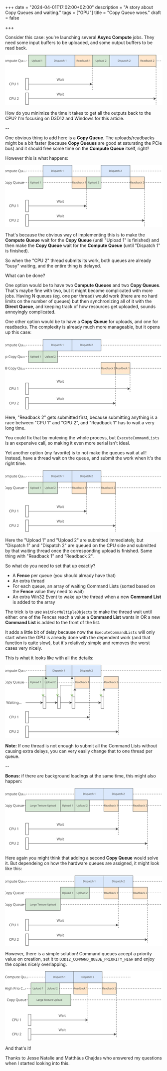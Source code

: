 +++
date = "2024-04-01T17:02:00+02:00"
description = "A story about Copy Queues and waiting."
tags = ["GPU"]
title = "Copy Queue woes."
draft = false

+++

Consider this case: you're launching several **Async Compute** jobs. They need some input buffers to be uploaded, and some output buffers to be read back.

![Base scenario](images/CopyQueues_base.svg)

How do you minimize the time it takes to get all the outputs back to the CPU? I'm focusing on D3D12 and Windows for this article.

<!--more-->

--


One obvious thing to add here is a **Copy Queue**. The uploads/readbacks might be a bit faster (because **Copy Queues** are good at saturating the PCIe bus) and it should free some time on the **Compute Queue** itself, right? 

However this is what happens:

![Naive **Copy Queue**](images/CopyQueues_naive.svg)

That's because the obvious way of implementing this is to make the **Compute Queue** wait for the **Copy Queue** (until "Upload 1" is finished) and then make the **Copy Queue** wait for the **Compute Queue** (until "Dispatch 1" is finished). 

So when the "CPU 2" thread submits its work, both queues are already "busy" waiting, and the entire thing is delayed.

What can be done? 

One option would be to have two **Compute  Queues** and two **Copy Queues**. That's maybe fine with two, but it might become complicated with more jobs. Having N queues (eg. one per thread) would work (there are no hard limits on the number of queues) but then synchronizing all of it with the **Direct Queue**, and keeping track of how resources get uploaded, sounds annoyingly complicated.

One other option would be to have a **Copy Queue** for uploads, and one for readbacks. The complexity is already much more manageable, but it opens up this case:

![Naive **Copy Queue**](images/CopyQueues_up_rb_queues.svg)

Here, "Readback 2" gets submitted first, because submitting anything is a race between "CPU 1" and "CPU 2", and "Readback 1" has to wait a very long time.

You could fix that by mutexing the whole process, but `ExecuteCommandLists` is an expensive call, so making it even more serial isn't ideal.

Yet another option (my favorite) is to not make the queues wait at all! Instead, have a thread wait on the queue, and submit the work when it's the right time.

![Thread Wait](images/CopyQueues_thread.svg)

Here the "Upload 1" and "Upload 2" are submitted immediately, but "Dispatch 1" and "Dispatch 2" are queued on the CPU side and submitted by that waiting thread once the corresponding upload is finished. Same thing with "Readback 1" and "Readback 2".

So what do you need to set that up exactly?

 - A **Fence** per queue (you should already have that)
 - An extra thread
 - For each queue, an array of waiting Command Lists (sorted based on the **Fence** value they need to wait)
 - An extra Win32 Event to wake up the thread when a new **Command List** is added to the array

The trick is to use `WaitForMultipleObjects` to make the thread wait until either: one of the Fences reach a value a **Command List** wants in OR a new **Command List** is added to the front of the list.

It adds a little bit of delay because now the `ExecuteCommandLists` will only start when the GPU is already done with the dependent work (and that function is quite slow), but it's relatively simple and removes the worst cases very nicely.

This is what it looks like with all the details:

![Thread Wait](images/CopyQueues_details.svg)

**Note:** If one thread is not enough to submit all the Command Lists without causing extra delays, you can very easily change that to one thread per queue.

--

**Bonus:** if there are background loadings at the same time, this might also happen:

![Background Loadings](images/CopyQueues_bg_loadings.svg)

Here again you might think that adding a second **Copy Queue** would solve it. But dependeing on how the hardware queues are assigned, it might look like this:

![Background Loadings with second **Copy Queue**](images/CopyQueues_bg_loadings_2nd_queue.svg)

However, there is a simple solution! Command queues accept a priority value on creation, set it to `D3D12_COMMAND_QUEUE_PRIORITY_HIGH` and enjoy the copies nicely overlapping.

![Background Loadings with second **Copy Queue** but high priority](images/CopyQueues_bg_loadings_hi_prio.svg)

And that's it!

Thanks to Jesse Natalie and Matthäus Chajdas who answered my questions when I started looking into this.

